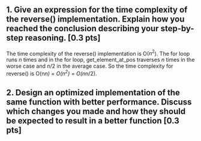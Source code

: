 ## 1. Give an expression for the time complexity of the reverse() implementation. Explain how you reached the conclusion describing your step-by-step reasoning. [0.3 pts]

The time complexity of the reverse() implementation is O($n^2$). The for loop runs $n$ times and in the for loop, get_element_at_pos traverses $n$ times in the worse case and $n/2$ in the average case. So the time complexity for reverse() is O(n*n) = O($n^2$) = O(n*n/2).

## 2. Design an optimized implementation of the same function with better performance. Discuss which changes you made and how they should be expected to result in a better function [0.3 pts]


